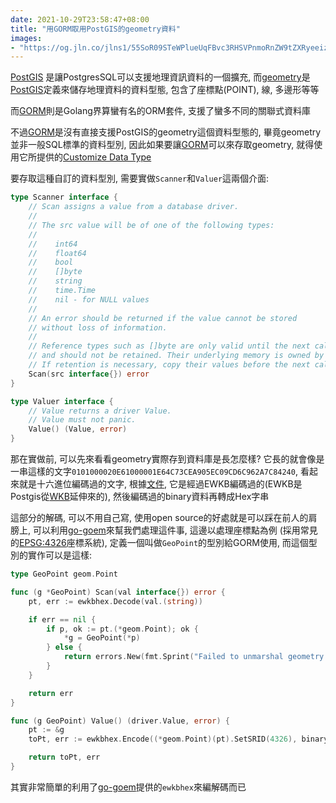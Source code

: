 ```yaml
---
date: 2021-10-29T23:58:47+08:00
title: "用GORM取用PostGIS的geometry資料"
images: 
- "https://og.jln.co/jlns1/55SoR09STeWPlueUqFBvc3RHSVPnmoRnZW9tZXRyeeizh-aWmQ"
---
```


[PostGIS](https://postgis.net/) 是讓PostgresSQL可以支援地理資訊資料的一個擴充, 而[geometry](https://www.postgis.net/workshops/postgis-intro/geometries.html)是[PostGIS](https://postgis.net/)定義來儲存地理資料的資料型態, 包含了座標點(POINT), 線, 多邊形等等

而[GORM](https://gorm.io/)則是Golang界算蠻有名的ORM套件, 支援了蠻多不同的關聯式資料庫

不過[GORM](https://gorm.io/)是沒有直接支援PostGIS的geometry這個資料型態的, 畢竟geometry並非一般SQL標準的資料型別, 因此如果要讓[GORM](https://gorm.io/)可以來存取geometry, 就得使用它所提供的[Customize Data Type](https://gorm.io/docs/data_types.html)

要存取這種自訂的資料型別, 需要實做`Scanner`和`Valuer`這兩個介面:

```go
type Scanner interface {
	// Scan assigns a value from a database driver.
	//
	// The src value will be of one of the following types:
	//
	//    int64
	//    float64
	//    bool
	//    []byte
	//    string
	//    time.Time
	//    nil - for NULL values
	//
	// An error should be returned if the value cannot be stored
	// without loss of information.
	//
	// Reference types such as []byte are only valid until the next call to Scan
	// and should not be retained. Their underlying memory is owned by the driver.
	// If retention is necessary, copy their values before the next call to Scan.
	Scan(src interface{}) error
}

type Valuer interface {
	// Value returns a driver Value.
	// Value must not panic.
	Value() (Value, error)
}
```

那在實做前, 可以先來看看geometry實際存到資料庫是長怎麼樣? 它長的就會像是一串這樣的文字`0101000020E61000001E64C73CEA905EC09CD6C962A7C84240`, 看起來就是十六進位編碼過的文字, 根據[文件](http://postgis.net/docs/using_postgis_dbmanagement.html#PostGIS_Geography), 它是經過EWKB編碼過的(EWKB是Postgis從[WKB](https://en.wikipedia.org/wiki/Well-known_text_representation_of_geometry)延伸來的), 然後編碼過的binary資料再轉成Hex字串

這部分的解碼, 可以不用自己寫, 使用open source的好處就是可以踩在前人的肩膀上, 可以利用[go-goem](https://github.com/twpayne/go-geom)來幫我們處理這件事, 這邊以處理座標點為例 (採用常見的[EPSG:4326](https://spatialreference.org/ref/epsg/4326/)座標系統), 定義一個叫做`GeoPoint`的型別給GORM使用, 而這個型別的實作可以是這樣:

```go
type GeoPoint geom.Point

func (g *GeoPoint) Scan(val interface{}) error {
	pt, err := ewkbhex.Decode(val.(string))

	if err == nil {
		if p, ok := pt.(*geom.Point); ok {
			*g = GeoPoint(*p)
		} else {
			return errors.New(fmt.Sprint("Failed to unmarshal geometry:", val))
		}
	}

	return err
}

func (g GeoPoint) Value() (driver.Value, error) {
	pt := &g
	toPt, err := ewkbhex.Encode((*geom.Point)(pt).SetSRID(4326), binary.BigEndian)

	return toPt, err
}

```

其實非常簡單的利用了[go-goem](https://github.com/twpayne/go-geom)提供的`ewkbhex`來編解碼而已